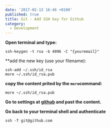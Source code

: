 ```yaml
---
date: '2017-02-13 16:46 +0100'
published: true
title: Git - Add SSH key for Github
category:
  - Development
---
```

**Open terminal and type:**

```
ssh-keygen -t rsa -b 4096 -C "{youremail}"
```

**add the new key (use your filename):

```
ssh-add ~/.ssh/id_rsa
more ~/.ssh/id_rsa.pub
```

**copy the content prited by the `more`command:**

```
more ~/.ssh/id_rsa.pub
```

**Go to settings at [github](https://github.com/settings/keys) and past the content.**

**Go back to your terminal shell and authenticate**

```
ssh -T git@github.com
```
